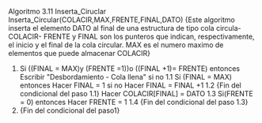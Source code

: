 Algoritmo 3.11 Inserta_Ciruclar
Inserta_Circular(COLACIR,MAX,FRENTE,FINAL,DATO)
{Este algoritmo inserta el elemento DATO al final de una estructura de tipo cola circula- COLACIR- FRENTE y FINAL son los punteros que indican, respectivamente, el inicio y el final de la cola circular. MAX es el numero maximo de elementos que puede almacenar COLACIR}
1. Si ((FINAL = MAX)y (FRENTE =1))o ((FINAL +1)= FRENTE)
    entonces
        Escribir "Desbordamiento - Cola llena"
    si no
    1.1 Si (FINAL = MAX)
        entonces
            Hacer FINAL = 1
        si no
            Hacer FINAL = FINAL +1
    1.2 {Fin del condicional del paso 1.1}
        Hacer COLACIR[FINAL] = DATO
    1.3 Si(FRENTE = 0)
        entonces
            Hacer FRENTE = 1
    1.4 {Fin del condicional del paso 1.3}
2. {Fin del condicional del paso1}
                            